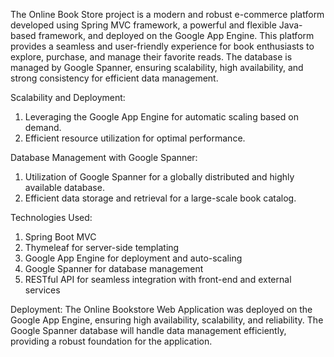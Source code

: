 The Online Book Store project is a modern and robust e-commerce platform developed using Spring MVC framework, a powerful and flexible Java-based framework, and deployed on the Google App Engine. This platform provides a seamless and user-friendly experience for book enthusiasts to explore, purchase, and manage their favorite reads. The database is managed by Google Spanner, ensuring scalability, high availability, and strong consistency for efficient data management.

Scalability and Deployment:
1. Leveraging the Google App Engine for automatic scaling based on demand.
2. Efficient resource utilization for optimal performance.

Database Management with Google Spanner:

1. Utilization of Google Spanner for a globally distributed and highly available database.
2. Efficient data storage and retrieval for a large-scale book catalog.

Technologies Used:
1. Spring Boot MVC
2. Thymeleaf for server-side templating
3. Google App Engine for deployment and auto-scaling
4. Google Spanner for database management
5. RESTful API for seamless integration with front-end and external services

Deployment:
The Online Bookstore Web Application was deployed on the Google App Engine, ensuring high availability, scalability, and reliability. The Google Spanner database will handle data management efficiently, providing a robust foundation for the application.
